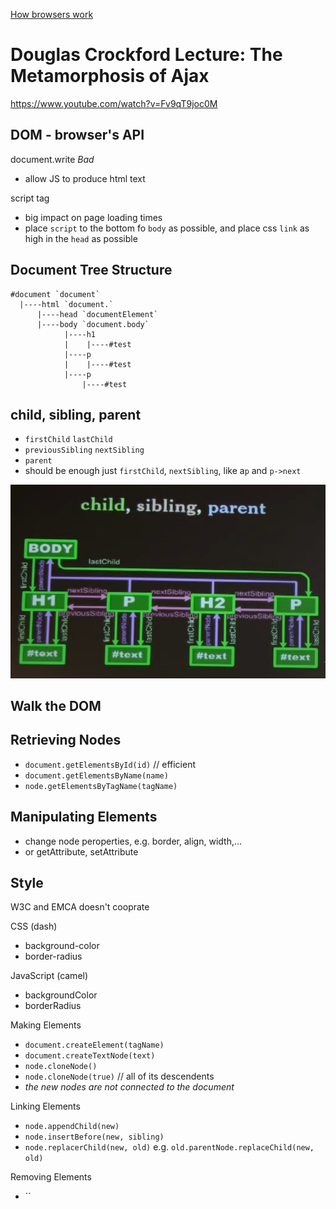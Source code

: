 [How browsers work](http://taligarsiel.com/Projects/howbrowserswork1.htm)

# Douglas Crockford Lecture: The Metamorphosis of Ajax

https://www.youtube.com/watch?v=Fv9qT9joc0M

## DOM - browser's API

document.write *Bad*
- allow JS to produce html text

script tag
- big impact on page loading times
- place `script` to the bottom fo `body` as possible, and place css `link` as high in the `head` as possible

## Document Tree Structure

```
#document `document`
  |----html `document.`
      |----head `documentElement`
      |----body `document.body`
            |----h1
            |    |----#test  
            |----p
            |    |----#test
            |----p
                |----#test

```

## child, sibling, parent
- `firstChild` `lastChild`
- `previousSibling` `nextSibling`
- `parent`
- should be enough just `firstChild`, `nextSibling`, like a`p` and `p->next`


![DOM Node Pointers](dom_node_pointers.PNG)


## Walk the DOM


## Retrieving Nodes
- `document.getElementsById(id)` // efficient
- `document.getElementsByName(name)`
- `node.getElementsByTagName(tagName)`


## Manipulating Elements
- change node peroperties, e.g. border, align, width,...
- or getAttribute, setAttribute

## Style

W3C and EMCA doesn't cooprate

CSS (dash)
- background-color
- border-radius

JavaScript (camel)
- backgroundColor
- borderRadius

Making Elements
- `document.createElement(tagName)`
- `document.createTextNode(text)`
- `node.cloneNode()`
- `node.cloneNode(true)` // all of its descendents
- *the new nodes are not connected to the document*

Linking Elements
- `node.appendChild(new)`
- `node.insertBefore(new, sibling)`
- `node.replacerChild(new, old)`
e.g. `old.parentNode.replaceChild(new, old)`


Removing Elements
- ``
